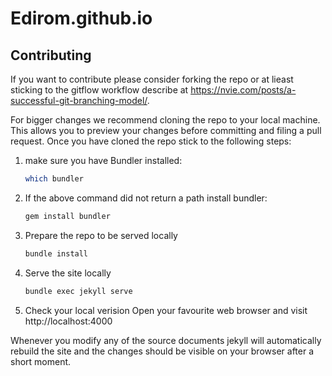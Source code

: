 # Edirom.github.io

## Contributing

If you want to contribute please consider forking the repo or at lieast sticking to the gitflow workflow describe at https://nvie.com/posts/a-successful-git-branching-model/.

For bigger changes we recommend cloning the repo to your local machine. This allows you to preview your changes before committing and filing a pull request. Once you have cloned the repo stick to the following steps:

1. make sure you have Bundler installed:
   
   ```sh
   which bundler
   ```

2. If the above command did not return a path install bundler:

   ```sh
   gem install bundler
   ```

3. Prepare the repo to be served locally

   ```sh
   bundle install
   ```

4. Serve the site locally

   ```sh
   bundle exec jekyll serve
   ```

5. Check your local verision
   Open your favourite web browser and visit http://localhost:4000
   
Whenever you modify any of the source documents jekyll will automatically rebuild the site and the changes should be visible on your browser after a short moment.